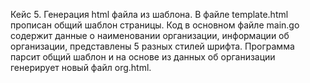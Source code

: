 Кейс 5. Генерация html файла из шаблона.
В файле template.html прописан общий шаблон страницы. Код в основном файле main.go содержит данные о наименовании организации, информации об организации, представлены 5 разных стилей шрифта. Программа парсит общий шаблон и на основе из данных об организации генерирует новый файл org.html.
